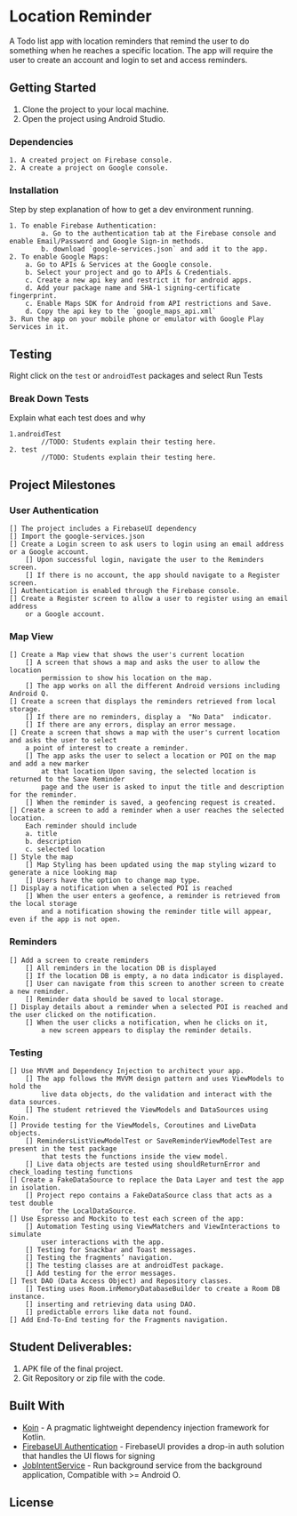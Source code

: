 # Location Reminder

A Todo list app with location reminders that remind the user to do something when he reaches a specific location. The app will require the user to create an account and login to set and access reminders.

## Getting Started

1. Clone the project to your local machine.
2. Open the project using Android Studio.

### Dependencies

```
1. A created project on Firebase console.
2. A create a project on Google console.
```

### Installation

Step by step explanation of how to get a dev environment running.

```
1. To enable Firebase Authentication:
        a. Go to the authentication tab at the Firebase console and enable Email/Password and Google Sign-in methods.
        b. download `google-services.json` and add it to the app.
2. To enable Google Maps:
    a. Go to APIs & Services at the Google console.
    b. Select your project and go to APIs & Credentials.
    c. Create a new api key and restrict it for android apps.
    d. Add your package name and SHA-1 signing-certificate fingerprint.
    c. Enable Maps SDK for Android from API restrictions and Save.
    d. Copy the api key to the `google_maps_api.xml`
3. Run the app on your mobile phone or emulator with Google Play Services in it.
```

## Testing

Right click on the `test` or `androidTest` packages and select Run Tests

### Break Down Tests

Explain what each test does and why

```
1.androidTest
        //TODO: Students explain their testing here.
2. test
        //TODO: Students explain their testing here.
```

## Project Milestones
### User Authentication
    [] The project includes a FirebaseUI dependency
    [] Import the google-services.json
    [] Create a Login screen to ask users to login using an email address or a Google account. 
        [] Upon successful login, navigate the user to the Reminders screen.   
        [] If there is no account, the app should navigate to a Register screen.
    [] Authentication is enabled through the Firebase console.
    [] Create a Register screen to allow a user to register using an email address 
        or a Google account.
### Map View
    [] Create a Map view that shows the user's current location
        [] A screen that shows a map and asks the user to allow the location 
            permission to show his location on the map.
        [] The app works on all the different Android versions including Android Q.
    [] Create a screen that displays the reminders retrieved from local storage.
        [] If there are no reminders, display a  "No Data"  indicator. 
        [] If there are any errors, display an error message.
    [] Create a screen that shows a map with the user's current location and asks the user to select
        a point of interest to create a reminder.
        [] The app asks the user to select a location or POI on the map and add a new marker
            at that location Upon saving, the selected location is returned to the Save Reminder 
            page and the user is asked to input the title and description for the reminder.
        [] When the reminder is saved, a geofencing request is created.
    [] Create a screen to add a reminder when a user reaches the selected location.
        Each reminder should include
        a. title
        b. description
        c. selected location
    [] Style the map
        [] Map Styling has been updated using the map styling wizard to generate a nice looking map
        [] Users have the option to change map type.
    [] Display a notification when a selected POI is reached
        [] When the user enters a geofence, a reminder is retrieved from the local storage 
            and a notification showing the reminder title will appear, even if the app is not open.
### Reminders
    [] Add a screen to create reminders
        [] All reminders in the location DB is displayed
        [] If the location DB is empty, a no data indicator is displayed.
        [] User can navigate from this screen to another screen to create a new reminder.
        [] Reminder data should be saved to local storage.
    [] Display details about a reminder when a selected POI is reached and the user clicked on the notification.
        [] When the user clicks a notification, when he clicks on it, 
            a new screen appears to display the reminder details.
### Testing
    [] Use MVVM and Dependency Injection to architect your app.
        [] The app follows the MVVM design pattern and uses ViewModels to hold the 
            live data objects, do the validation and interact with the data sources.
        [] The student retrieved the ViewModels and DataSources using Koin.
    [] Provide testing for the ViewModels, Coroutines and LiveData objects.
        [] RemindersListViewModelTest or SaveReminderViewModelTest are present in the test package 
            that tests the functions inside the view model.
        [] Live data objects are tested using shouldReturnError and check_loading testing functions
    [] Create a FakeDataSource to replace the Data Layer and test the app in isolation.
        [] Project repo contains a FakeDataSource class that acts as a test double
            for the LocalDataSource.
    [] Use Espresso and Mockito to test each screen of the app:
        [] Automation Testing using ViewMatchers and ViewInteractions to simulate 
            user interactions with the app.
        [] Testing for Snackbar and Toast messages.
        [] Testing the fragments’ navigation.
        [] The testing classes are at androidTest package.
        [] Add testing for the error messages.
    [] Test DAO (Data Access Object) and Repository classes.
        [] Testing uses Room.inMemoryDatabaseBuilder to create a Room DB instance.
        [] inserting and retrieving data using DAO.
        [] predictable errors like data not found.
    [] Add End-To-End testing for the Fragments navigation.


## Student Deliverables:

1. APK file of the final project.
2. Git Repository or zip file with the code.

## Built With

* [Koin](https://github.com/InsertKoinIO/koin) - A pragmatic lightweight dependency injection framework for Kotlin.
* [FirebaseUI Authentication](https://github.com/firebase/FirebaseUI-Android/blob/master/auth/README.md) - FirebaseUI provides a drop-in auth solution that handles the UI flows for signing
* [JobIntentService](https://developer.android.com/reference/androidx/core/app/JobIntentService) - Run background service from the background application, Compatible with >= Android O.

## License
